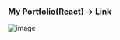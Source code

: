 ### My Portfolio(React) -> [Link](https://www.juni-official.com)
![image](https://user-images.githubusercontent.com/38034518/130328286-cb591fca-cd68-47f1-9344-2bc6d49f146b.png)



